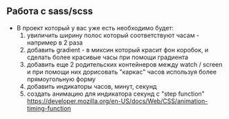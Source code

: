 ## Работа с sass/scss

* В проект который у вас уже есть необходимо будет:
  1. увиличить ширину полос который соответствуют часам - например в 2 раза
  2. добавить gradient - в миксин который красит фон коробок, и сделать более красивые часы при помощи градиента 
  3. добавить еще 2 родительских контейнеров между watch / screen и при помощи них дорисовать "каркас" часов используя более прямоугольную форму
  4. добавить индикаторы часов, минут, секунд
  5. создать анимацию для индикатора секунд с "step function" https://developer.mozilla.org/en-US/docs/Web/CSS/animation-timing-function
